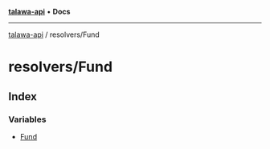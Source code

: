 [**talawa-api**](../../README.md) • **Docs**

***

[talawa-api](../../modules.md) / resolvers/Fund

# resolvers/Fund

## Index

### Variables

- [Fund](variables/Fund.md)
